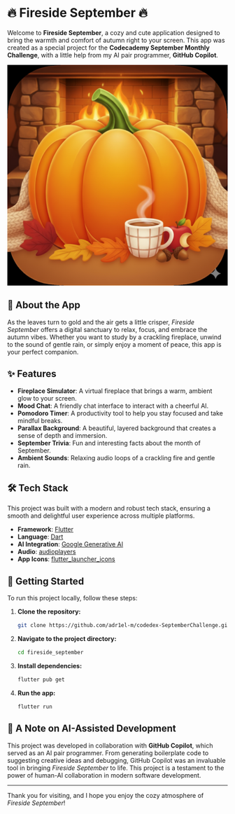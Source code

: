 # 🔥 Fireside September 🔥

Welcome to **Fireside September**, a cozy and cute application designed to bring the warmth and comfort of autumn right to your screen. This app was created as a special project for the **Codecademy September Monthly Challenge**, with a little help from my AI pair programmer, **GitHub Copilot**.

![Fireside September App Icon](assets/icon/icon.png)

## 🍂 About the App

As the leaves turn to gold and the air gets a little crisper, *Fireside September* offers a digital sanctuary to relax, focus, and embrace the autumn vibes. Whether you want to study by a crackling fireplace, unwind to the sound of gentle rain, or simply enjoy a moment of peace, this app is your perfect companion.

## ✨ Features

*   **Fireplace Simulator**: A virtual fireplace that brings a warm, ambient glow to your screen.
*   **Mood Chat**: A friendly chat interface to interact with a cheerful AI.
*   **Pomodoro Timer**: A productivity tool to help you stay focused and take mindful breaks.
*   **Parallax Background**: A beautiful, layered background that creates a sense of depth and immersion.
*   **September Trivia**: Fun and interesting facts about the month of September.
*   **Ambient Sounds**: Relaxing audio loops of a crackling fire and gentle rain.

## 🛠️ Tech Stack

This project was built with a modern and robust tech stack, ensuring a smooth and delightful user experience across multiple platforms.

*   **Framework**: [Flutter](https://flutter.dev/)
*   **Language**: [Dart](https://dart.dev/)
*   **AI Integration**: [Google Generative AI](https://pub.dev/packages/google_generative_ai)
*   **Audio**: [audioplayers](https://pub.dev/packages/audioplayers)
*   **App Icons**: [flutter_launcher_icons](https://pub.dev/packages/flutter_launcher_icons)

## 🚀 Getting Started

To run this project locally, follow these steps:

1.  **Clone the repository:**
    ```sh
    git clone https://github.com/adr1el-m/codedex-SeptemberChallenge.git
    ```
2.  **Navigate to the project directory:**
    ```sh
    cd fireside_september
    ```
3.  **Install dependencies:**
    ```sh
    flutter pub get
    ```
4.  **Run the app:**
    ```sh
    flutter run
    ```

## 🤖 A Note on AI-Assisted Development

This project was developed in collaboration with **GitHub Copilot**, which served as an AI pair programmer. From generating boilerplate code to suggesting creative ideas and debugging, GitHub Copilot was an invaluable tool in bringing *Fireside September* to life. This project is a testament to the power of human-AI collaboration in modern software development.

---

Thank you for visiting, and I hope you enjoy the cozy atmosphere of *Fireside September*!

